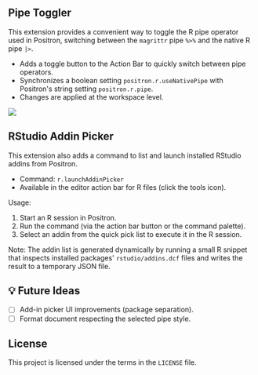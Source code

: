 ## Pipe Toggler

This extension provides a convenient way to toggle the R pipe operator used in Positron, switching between the `magrittr` pipe `%>%` and the native R pipe `|>`.

- Adds a toggle button to the Action Bar to quickly switch between pipe operators.
- Synchronizes a boolean setting `positron.r.useNativePipe` with Positron's string setting `positron.r.pipe`.
- Changes are applied at the workspace level.

![](https://raw.githubusercontent.com/ntluong95/positron-r-wizard/refs/heads/main/resources/screenshot.png)

## RStudio Addin Picker

This extension also adds a command to list and launch installed RStudio addins from Positron.

- Command: `r.launchAddinPicker`
- Available in the editor action bar for R files (click the tools icon).

Usage:

1. Start an R session in Positron.
2. Run the command (via the action bar button or the command palette).
3. Select an addin from the quick pick list to execute it in the R session.

Note: The addin list is generated dynamically by running a small R snippet that inspects installed packages' `rstudio/addins.dcf` files and writes the result to a temporary JSON file.

## 💡 Future Ideas

- [ ] Add-in picker UI improvements (package separation).
- [ ] Format document respecting the selected pipe style.

## License

This project is licensed under the terms in the `LICENSE` file.
